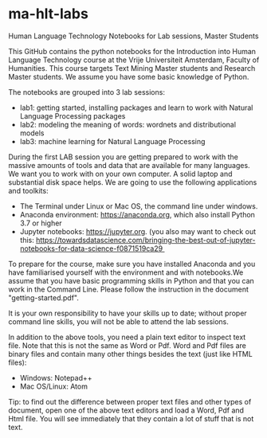 # ma-hlt-labs
Human Language Technology Notebooks for Lab sessions, Master Students

This GitHub contains the python notebooks for the Introduction into Human Language Technology course at the Vrije Universiteit Amsterdam, Faculty of Humanities. This course targets Text Mining Master students and Research Master students. We assume you have some basic knowledge of Python.

The notebooks are grouped into 3 lab sessions:

* lab1: getting started, installing packages and learn to work with Natural Language Processing packages
* lab2: modeling the meaning of words: wordnets and distributional models
* lab3: machine learning for Natural Language Processing

During the first LAB session you are getting prepared to work with the massive amounts of tools and data that are available for many languages. We want you to work with on your own computer. A solid laptop and substantial disk space helps. We are going to use the following applications and toolkits:

* The Terminal under Linux or Mac OS, the command line under windows.
* Anaconda environment: https://anaconda.org, which also install Python 3.7 or higher
* Jupyter notebooks: https://jupyter.org. (you also may want to check out this: https://towardsdatascience.com/bringing-the-best-out-of-jupyter-notebooks-for-data-science-f0871519ca29 

To prepare for the course, make sure you have installed Anaconda and you have familiarised yourself with the environment and with notebooks.We assume that you have basic programming skills in Python and that you can work in the Command Line. Please follow the instruction in the document "getting-started.pdf".

It is your own responsibility to have your skills up to date; without proper command line skills, you will not be able to attend the lab sessions. 

In addition to the above tools, you need a plain text editor to inspect text file. Note that this is not the same as Word or Pdf. Word and Pdf files are binary files and contain many other things besides the text (just like HTML files):

* Windows: Notepad++
* Mac OS/Linux: Atom

Tip: to find out the difference between proper text files and other types of document, open one of the above text editors and load a Word, Pdf and Html file. You will see immediately that they contain a lot of stuff that is not text.
